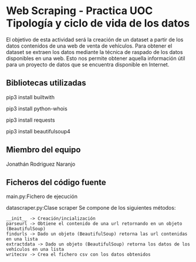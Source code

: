 # Web Scraping - Practica UOC Tipología y ciclo de vida de los datos 

El objetivo de esta actividad será la creación de un dataset a partir de los datos contenidos de una web de venta de vehículos.
Para obtener el dataset se extraen los datos mediante la técnica de raspado de los datos disponibles en una web. Esto nos permite obtener aquella información útil para un proyecto de datos que se encuentra disponible en Internet.

## Bibliotecas utilizadas

pip3 install builtwith

pip3 install python-whois

pip3 install requests

pip3 install beautifulsoup4

## Miembro del equipo

Jonathán Rodriguez Naranjo

## Ficheros del código fuente

main.py:Fichero de ejecución

datascraper.py:Clase scraper 
Se compone de los siguientes métodos:

    __init__ -> Creación/incialización  
    parseurl -> Obtiene el contenido de una url retornando en un objeto (BeautifulSoup)
    findurls -> Dado un objeto (BeautifulSoup) retorna las url contenidas en una lista
    extractdata -> Dado un objeto (BeautifulSoup) retorna los datos de los vehículos en una lista
    writecsv -> Crea el fichero csv con los datos obtenidos 
    
    
   
